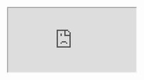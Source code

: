 
<iframe src="http://192.168.30.188:6006/iframe.html?id=public-components-button--primary&args= " title="description"></iframe>